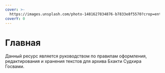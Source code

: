 ```yaml
---
cover: >-
  https://images.unsplash.com/photo-1481627834876-b7833e8f5570?crop=entropy&cs=srgb&fm=jpg&ixid=M3wxOTcwMjR8MHwxfHNlYXJjaHwxfHxsaWJyYXJ5fGVufDB8fHx8MTY4Mzc4NjI0NHww&ixlib=rb-4.0.3&q=85
coverY: 0
---
```


# Главная

Данный ресурс является руководством по правилам оформления, редактирования и хранения текстов для архива Бхакти Судхира Госвами.
